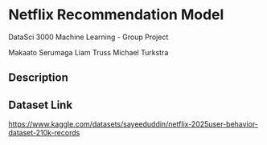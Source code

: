 # Netflix Recommendation Model

DataSci 3000 Machine Learning - Group Project

Makaato Serumaga
Liam Truss
Michael Turkstra

## Description

## Dataset Link
https://www.kaggle.com/datasets/sayeeduddin/netflix-2025user-behavior-dataset-210k-records
